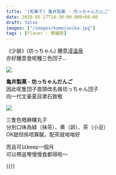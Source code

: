 ```yaml
---
title: '[和菓子] 亀井製菓 - 坊っちゃんだんご'
date: 2020-05-27T14:30:00.000+08:00
draft: false
images: ["/images/kameiseika.jpg"]
tags : [flavor - 螞蟻族]
---
```


《少爺》(坊っちゃん) 鍾意[浸溫泉](https://hidie.net/shikoku4i/)  
亦好鍾意食呢種三色団子...  

![](/images/kameiseika1.jpg)

**亀井製菓 - 坊っちゃんだんご**  
因此呢隻団子直頭改名做坊っちゃん団子  
向一代文豪夏目漱石致敬  
  
![](/images/kameiseika.jpg)

三隻色嘅麻糬丸子  
分別口味為緑（抹茶）、黄（卵）、茶（小豆）  
OK甜但係唔算膩，配茶就啱啱好  

而且可以keep一個月  
可以帶返嚟慢慢食都得啦～

{{<shikoku>}}
